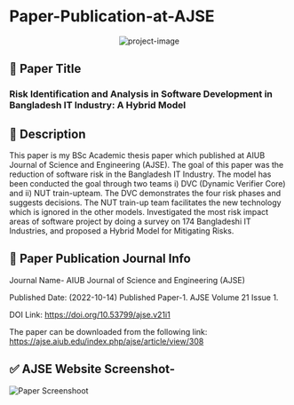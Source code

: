 # Paper-Publication-at-AJSE
<p align="center"><img src="https://socialify.git.ci/shantokumarsaha123/Paper-Publication-at-AJSE/image?language=1&amp;name=1&amp;owner=1&amp;stargazers=1&amp;theme=Light" alt="project-image"></p>

## 🚀 Paper Title
### Risk Identification and Analysis in Software Development in Bangladesh IT Industry: A Hybrid Model

## 📝 Description 
This paper is my BSc Academic thesis paper which published at AIUB Journal of Science and Engineering (AJSE).
The goal of this paper was the reduction of software risk in the Bangladesh IT Industry. The model has been conducted the goal through two teams i) DVC (Dynamic Verifier Core) and ii) NUT train-upteam. The DVC demonstrates the four risk phases and suggests decisions. The NUT train-up team facilitates the new technology which is ignored in the other models. Investigated the most risk impact areas of software project by doing a survey on 174 Bangladeshi IT Industries, and proposed a Hybrid Model for Mitigating Risks.

## 🎯 Paper Publication Journal Info
<h>Journal Name- AIUB Journal of Science and Engineering (AJSE)</h>

Published Date: (2022-10-14) 
Published Paper-1. AJSE Volume 21 Issue 1.

DOI Link: 
https://doi.org/10.53799/ajse.v21i1

The paper can be downloaded from the following link:
https://ajse.aiub.edu/index.php/ajse/article/view/308

## ✅ AJSE Website Screenshot-
![Paper Screenshoot](https://github.com/shantokumarsaha123/Paper-Publication-at-AJSE/assets/122052172/3879983c-7f58-4928-821b-d2053489e572)
